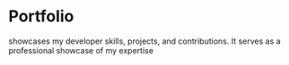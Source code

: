 # Portfolio
showcases my developer skills, projects, and contributions. It serves as a professional showcase of my expertise
